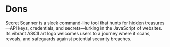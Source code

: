 # Dons
Secret Scanner is a sleek command-line tool that hunts for hidden treasures—API keys, credentials, and secrets—lurking in the JavaScript of websites. Its vibrant ASCII art logo welcomes users to a journey where it scans, reveals, and safeguards against potential security breaches.
